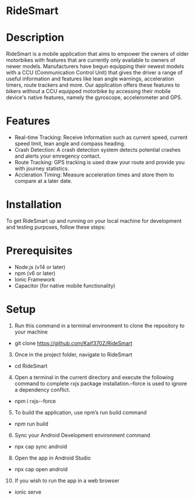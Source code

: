 # RideSmart


# Description
RideSmart is a mobile application that aims to empower the owners of older motorbikes with features that are currently only available to owners of newer models. Manufacturers have begun equipping their newest models with a CCU (Communication Control Unit) that gives the driver a range of useful information and features like lean angle warnings, acceleration timers, route trackers and more.
Our application offers these features to bikers without a CCU equipped motorbike by accessing their mobile device's native features, namely the gyroscope, accelerometer and GPS.

# Features
* Real-time Tracking: Receive Information such as current speed, current speed limit, lean angle and compass heading.
* Crash Detection: A crash detection system detects potential crashes and alerts your emregency contact.
* Route Tracking: GPS tracking is used draw your route and provide you with journey statistics.
* Accleration Timing: Measure acceleration times and store them to compare at a later date.

# Installation
To get RideSmart up and running on your local machine for development and testing purposes, follow these steps:

# Prerequisites
* Node.js (v14 or later)
* npm (v6 or later)
* Ionic Framework
* Capacitor (for native mobile functionality)

# Setup
 1. Run this command in a terminal environment to clone the repository to your
 machine
 * git clone https://github.com/Kaif370Z/RideSmart

 3. Once in the project folder, navigate to RideSmart
 * cd RideSmart

 4. Open a terminal in the current directory and execute the following command
 to complete rxjs package installation.–force is used to ignore a dependency
 conflict.
 * npm i rxjs--force

 5. To build the application, use npm’s run build command
 * npm run build

 6. Sync your Android Development environment command
 * npx cap sync android

 8. Open the app in Android Studio
 * npx cap open android

 10. If you wish to run the app in a web browser
 * ionic serve


